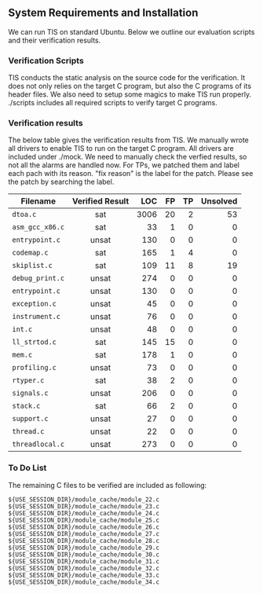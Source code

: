 ## System Requirements and Installation

We can run TIS on standard Ubuntu. Below we outline our evaluation scripts and their verification results.


### Verification Scripts

TIS conducts the static analysis on the source code for the verification. It does not only relies on the target C program, but also the C programs of its header files.
We also need to setup some magics to make TIS run properly. ./scripts includes all required scripts to verify target C programs.


### Verification results 

The below table gives the verification results from TIS. We manually wrote all drivers to enable TIS to run on the target C program. All drivers are included under ./mock.
We need to manually check the verfied results, so not all the alarms are handled now. For TPs, we patched them and label each pach with its reason. "fix reason" is the label for the patch. Please see the patch by searching the label.

| Filename        |   Verified Result   |  LOC  |  FP | TP | Unsolved |
| -------------   | :-----------------: | ----: | ---:|--: | --------:|
| `dtoa.c`        | sat                 |  3006 |  20 |  2 |   53     |
| `asm_gcc_x86.c` | sat                 |    33 |  1  |  0 |   0      |
| `entrypoint.c`  | unsat               |   130 |  0  |  0 |   0      |
| `codemap.c`     | sat                 |   165 |  1  |  4 |   0      |
| `skiplist.c`    | sat                 |   109 |  11 |  8 |   19     |
| `debug_print.c` | unsat               |   274 |  0  |  0 |   0      |
| `entrypoint.c`  | unsat               |   130 |  0  |  0 |   0      |
| `exception.c`   | unsat               |    45 |  0  |  0 |   0      |
| `instrument.c`  | unsat               |    76 |  0  |  0 |   0      |
| `int.c`         | unsat               |    48 |  0  |  0 |   0      |
| `ll_strtod.c`   | sat                 |   145 |  15 |  0 |   0      |
| `mem.c`         | sat                 |   178 |  1  |  0 |   0      |
| `profiling.c`   | unsat               |    73 |  0  |  0 |   0      |
| `rtyper.c`      | sat                 |    38 |  2  |  0 |   0      |
| `signals.c`     | unsat               |   206 |  0  |  0 |   0      |
| `stack.c`       | sat                 |    66 |  2  |  0 |   0      |
| `support.c`     | unsat               |    27 |  0  |  0 |   0      |
| `thread.c`      | unsat               |    22 |  0  |  0 |   0      |
| `threadlocal.c` | unsat               |   273 |  0  |  0 |   0      |

### To Do List

The remaining C files to be verified are included as following:

```
${USE_SESSION_DIR}/module_cache/module_22.c
${USE_SESSION_DIR}/module_cache/module_23.c
${USE_SESSION_DIR}/module_cache/module_24.c 
${USE_SESSION_DIR}/module_cache/module_25.c 
${USE_SESSION_DIR}/module_cache/module_26.c 
${USE_SESSION_DIR}/module_cache/module_27.c 
${USE_SESSION_DIR}/module_cache/module_28.c 
${USE_SESSION_DIR}/module_cache/module_29.c 
${USE_SESSION_DIR}/module_cache/module_30.c 
${USE_SESSION_DIR}/module_cache/module_31.c 
${USE_SESSION_DIR}/module_cache/module_32.c 
${USE_SESSION_DIR}/module_cache/module_33.c 
${USE_SESSION_DIR}/module_cache/module_34.c
```

